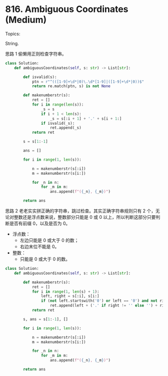 # 816. Ambiguous Coordinates (Medium)

Topics:

String.

思路 1 偷懒用正则检查字符串。

```python
class Solution:
    def ambiguousCoordinates(self, s: str) -> List[str]:

        def isvalid(s):
            ptn = r"^(([1-9]+\d*|0)\.\d*[1-9]|([1-9]+\d*|0))$"
            return re.match(ptn, s) is not None

        def makenumberstr(s):
            ret = []
            for i in range(len(s)):
                _s = s
                if i + 1 < len(s):
                    _s = s[:i + 1] + '.' + s[i + 1:]
                if isvalid(_s):
                    ret.append(_s)
            return ret

        s = s[1:-1]

        ans = []

        for i in range(1, len(s)):

            n = makenumberstr(s[:i])
            m = makenumberstr(s[i:])

            for _n in n:
                for _m in m:
                    ans.append(f"({_n}, {_m})")

        return ans
```

思路 2 老老实实拼正确的字符串，跳过检查。其实正确字符串规则只有 2 个，无论对整数还是浮点数来说，整数部分只能是 0 或 0 以上，所以判断这部分只要判断是否有前缀 0，以及是否为 0。

- 浮点数：
  - 左边只能是 0 或大于 0 的数；
  - 右边末位不能是 0。
- 整数：
  - 只能是 0 或大于 0 的数。

```python
class Solution:
    def ambiguousCoordinates(self, s: str) -> List[str]:

        def makenumberstr(s):
            ret = []
            for i in range(1, len(s) + 1):
                left, right = s[:i], s[i:]
                if (not left.startswith('0') or left == '0') and not right.endswith('0'):
                    ret.append(left + ('.' if right != '' else '') + right)
            return ret

        s, ans = s[1:-1], []

        for i in range(1, len(s)):

            n = makenumberstr(s[:i])
            m = makenumberstr(s[i:])

            for _n in n:
                for _m in m:
                    ans.append(f"({_n}, {_m})")

        return ans
```
